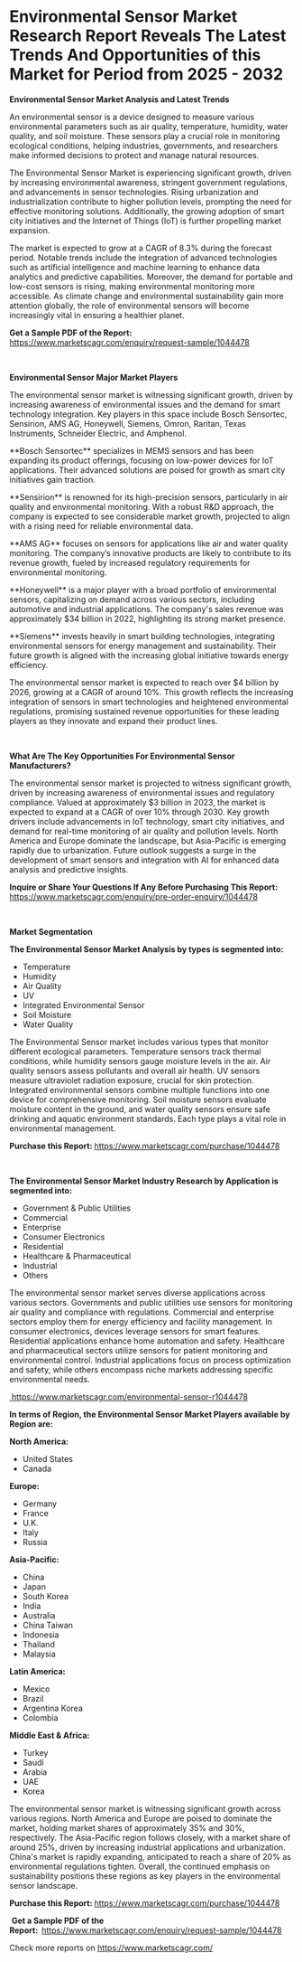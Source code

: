 <p><h1>Environmental Sensor Market Research Report Reveals The Latest Trends And Opportunities of this Market for Period from 2025 - 2032</h1></p><p><strong>Environmental Sensor Market Analysis and Latest Trends</strong></p>
<p><p>An environmental sensor is a device designed to measure various environmental parameters such as air quality, temperature, humidity, water quality, and soil moisture. These sensors play a crucial role in monitoring ecological conditions, helping industries, governments, and researchers make informed decisions to protect and manage natural resources.</p><p>The Environmental Sensor Market is experiencing significant growth, driven by increasing environmental awareness, stringent government regulations, and advancements in sensor technologies. Rising urbanization and industrialization contribute to higher pollution levels, prompting the need for effective monitoring solutions. Additionally, the growing adoption of smart city initiatives and the Internet of Things (IoT) is further propelling market expansion.</p><p>The market is expected to grow at a CAGR of 8.3% during the forecast period. Notable trends include the integration of advanced technologies such as artificial intelligence and machine learning to enhance data analytics and predictive capabilities. Moreover, the demand for portable and low-cost sensors is rising, making environmental monitoring more accessible. As climate change and environmental sustainability gain more attention globally, the role of environmental sensors will become increasingly vital in ensuring a healthier planet.</p></p>
<p><strong>Get a Sample PDF of the Report:&nbsp;</strong> <a href="https://www.marketscagr.com/enquiry/request-sample/1044478?utm_campaign=2265&utm_medium=2&utm_source=Github&utm_content=ia&utm_term=10022025&utm_id=environmental-sensor">https://www.marketscagr.com/enquiry/request-sample/1044478</a></p>
<p>&nbsp;</p>
<p><strong>Environmental Sensor Major Market Players</strong></p>
<p><p>The environmental sensor market is witnessing significant growth, driven by increasing awareness of environmental issues and the demand for smart technology integration. Key players in this space include Bosch Sensortec, Sensirion, AMS AG, Honeywell, Siemens, Omron, Raritan, Texas Instruments, Schneider Electric, and Amphenol.</p><p>**Bosch Sensortec** specializes in MEMS sensors and has been expanding its product offerings, focusing on low-power devices for IoT applications. Their advanced solutions are poised for growth as smart city initiatives gain traction.</p><p>**Sensirion** is renowned for its high-precision sensors, particularly in air quality and environmental monitoring. With a robust R&D approach, the company is expected to see considerable market growth, projected to align with a rising need for reliable environmental data.</p><p>**AMS AG** focuses on sensors for applications like air and water quality monitoring. The company’s innovative products are likely to contribute to its revenue growth, fueled by increased regulatory requirements for environmental monitoring.</p><p>**Honeywell** is a major player with a broad portfolio of environmental sensors, capitalizing on demand across various sectors, including automotive and industrial applications. The company's sales revenue was approximately $34 billion in 2022, highlighting its strong market presence.</p><p>**Siemens** invests heavily in smart building technologies, integrating environmental sensors for energy management and sustainability. Their future growth is aligned with the increasing global initiative towards energy efficiency.</p><p>The environmental sensor market is expected to reach over $4 billion by 2026, growing at a CAGR of around 10%. This growth reflects the increasing integration of sensors in smart technologies and heightened environmental regulations, promising sustained revenue opportunities for these leading players as they innovate and expand their product lines.</p></p>
<p>&nbsp;</p>
<p><strong>What Are The Key Opportunities For Environmental Sensor Manufacturers?</strong></p>
<p><p>The environmental sensor market is projected to witness significant growth, driven by increasing awareness of environmental issues and regulatory compliance. Valued at approximately $3 billion in 2023, the market is expected to expand at a CAGR of over 10% through 2030. Key growth drivers include advancements in IoT technology, smart city initiatives, and demand for real-time monitoring of air quality and pollution levels. North America and Europe dominate the landscape, but Asia-Pacific is emerging rapidly due to urbanization. Future outlook suggests a surge in the development of smart sensors and integration with AI for enhanced data analysis and predictive insights.</p></p>
<p><strong>Inquire or Share Your Questions If Any Before Purchasing This Report:</strong> <a href="https://www.marketscagr.com/enquiry/pre-order-enquiry/1044478?utm_campaign=2265&utm_medium=2&utm_source=Github&utm_content=ia&utm_term=10022025&utm_id=environmental-sensor">https://www.marketscagr.com/enquiry/pre-order-enquiry/1044478</a></p>
<p>&nbsp;</p>
<p><strong>Market Segmentation</strong></p>
<p><strong>The Environmental Sensor Market Analysis by types is segmented into:</strong></p>
<p><ul><li>Temperature</li><li>Humidity</li><li>Air Quality</li><li>UV</li><li>Integrated Environmental Sensor</li><li>Soil Moisture</li><li>Water Quality</li></ul></p>
<p><p>The Environmental Sensor market includes various types that monitor different ecological parameters. Temperature sensors track thermal conditions, while humidity sensors gauge moisture levels in the air. Air quality sensors assess pollutants and overall air health. UV sensors measure ultraviolet radiation exposure, crucial for skin protection. Integrated environmental sensors combine multiple functions into one device for comprehensive monitoring. Soil moisture sensors evaluate moisture content in the ground, and water quality sensors ensure safe drinking and aquatic environment standards. Each type plays a vital role in environmental management.</p></p>
<p><strong>Purchase this Report:&nbsp;</strong><a href="https://www.marketscagr.com/purchase/1044478?utm_campaign=2265&utm_medium=2&utm_source=Github&utm_content=ia&utm_term=10022025&utm_id=environmental-sensor">https://www.marketscagr.com/purchase/1044478</a></p>
<p>&nbsp;</p>
<p><strong>The Environmental Sensor Market Industry Research by Application is segmented into:</strong></p>
<p><ul><li>Government & Public Utilities</li><li>Commercial</li><li>Enterprise</li><li>Consumer Electronics</li><li>Residential</li><li>Healthcare & Pharmaceutical</li><li>Industrial</li><li>Others</li></ul></p>
<p><p>The environmental sensor market serves diverse applications across various sectors. Governments and public utilities use sensors for monitoring air quality and compliance with regulations. Commercial and enterprise sectors employ them for energy efficiency and facility management. In consumer electronics, devices leverage sensors for smart features. Residential applications enhance home automation and safety. Healthcare and pharmaceutical sectors utilize sensors for patient monitoring and environmental control. Industrial applications focus on process optimization and safety, while others encompass niche markets addressing specific environmental needs.</p></p>
<p><a href="https://www.marketscagr.com/environmental-sensor-r1044478?utm_campaign=2265&utm_medium=2&utm_source=Github&utm_content=ia&utm_term=10022025&utm_id=environmental-sensor">&nbsp;https://www.marketscagr.com/environmental-sensor-r1044478</a></p>
<p><strong>In terms of Region, the Environmental Sensor Market Players available by Region are:</strong></p>
<p>
    <p> <strong> North America: </strong>
        <ul>
            <li>United States</li>
            <li>Canada</li>
        </ul>
        </p> 
    <p> <strong> Europe: </strong>
        <ul>
            <li>Germany</li>
            <li>France</li>
            <li>U.K.</li>
            <li>Italy</li>
            <li>Russia</li>
        </ul>
        </p> 
    <p> <strong> Asia-Pacific: </strong>
        <ul>
            <li>China</li>
            <li>Japan</li>
            <li>South Korea</li>
            <li>India</li>
            <li>Australia</li>
            <li>China Taiwan</li>
            <li>Indonesia</li>
            <li>Thailand</li>
            <li>Malaysia</li>
        </ul>
        </p> 
    <p> <strong> Latin America: </strong>
        <ul>
            <li>Mexico</li>
            <li>Brazil</li>
            <li>Argentina Korea</li>
            <li>Colombia</li>
        </ul>
        </p> 
    <p> <strong> Middle East & Africa: </strong>
        <ul>
            <li>Turkey</li>
            <li>Saudi</li>
            <li>Arabia</li>
            <li>UAE</li>
            <li>Korea</li>
        </ul>
    </p>
    </p>
<p><p>The environmental sensor market is witnessing significant growth across various regions. North America and Europe are poised to dominate the market, holding market shares of approximately 35% and 30%, respectively. The Asia-Pacific region follows closely, with a market share of around 25%, driven by increasing industrial applications and urbanization. China's market is rapidly expanding, anticipated to reach a share of 20% as environmental regulations tighten. Overall, the continued emphasis on sustainability positions these regions as key players in the environmental sensor landscape.</p></p>
<p><strong>Purchase this Report: </strong><a href="https://www.marketscagr.com/purchase/1044478?utm_campaign=2265&utm_medium=2&utm_source=Github&utm_content=ia&utm_term=10022025&utm_id=environmental-sensor">https://www.marketscagr.com/purchase/1044478</a></p>
<p>&nbsp;<strong>Get a Sample PDF of the Report:&nbsp;&nbsp;</strong><a href="https://www.marketscagr.com/enquiry/request-sample/1044478?utm_campaign=2265&utm_medium=2&utm_source=Github&utm_content=ia&utm_term=10022025&utm_id=environmental-sensor">https://www.marketscagr.com/enquiry/request-sample/1044478</a></p>
<p><strong></strong></p>
<p>Check more reports on <a href="https://www.marketscagr.com/?utm_campaign=2265&utm_medium=2&utm_source=Github&utm_content=ia&utm_term=10022025&utm_id=environmental-sensor">https://www.marketscagr.com/</a></p>